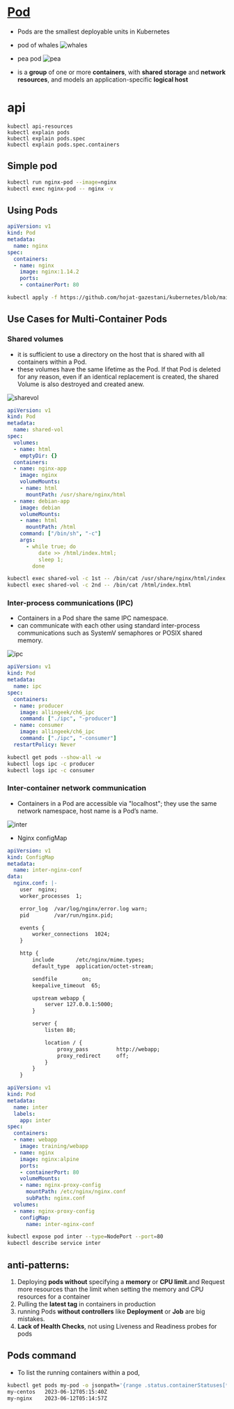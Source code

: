 # [Pod](https://kubernetes.io/docs/concepts/workloads/pods/) 

+ Pods are the smallest deployable units in Kubernetes

- pod of whales
![whales](https://github.com/hojat-gazestani/DevOps/blob/main/Kubernetes/Pic/02-kube-components/01-wahles.jpg)

+ pea pod
![pea](https://github.com/hojat-gazestani/DevOps/blob/main/Kubernetes/Pic/02-kube-components/02-Peas.jpg)

- is a **group** of one or more **containers**, with **shared storage** and **network resources**, and  models an application-specific **logical host**

# api
```shell
kubectl api-resources
kubectl explain pods
kubectl explain pods.spec
kubectl explain pods.spec.containers
```

## Simple pod
```bash
kubectl run nginx-pod --image=nginx
kubectl exec nginx-pod -- nginx -v
```

## Using Pods
```yaml
apiVersion: v1
kind: Pod
metadata:
  name: nginx
spec:
  containers:
  - name: nginx
    image: nginx:1.14.2
    ports:
    - containerPort: 80
```

```bash
kubectl apply -f https://github.com/hojat-gazestani/kubernetes/blob/main/Kubeadm/manifest/01-pod.yml
```

## Use Cases for Multi-Container Pods

### Shared volumes 

- it is sufficient to use a directory on the host that is shared with all containers within a Pod.
- these volumes have the same lifetime as the Pod. If that Pod is deleted for any reason, even if an identical replacement is created, the shared Volume is also destroyed and created anew.

![sharevol](https://github.com/hojat-gazestani/DevOps/blob/main/Kubernetes/Pic/02-kube-components/03-sharedVol.png)

```yaml
apiVersion: v1
kind: Pod
metadata:
  name: shared-vol
spec:
  volumes:
  - name: html
    emptyDir: {}
  containers:
  - name: nginx-app
    image: nginx
    volumeMounts:
    - name: html
      mountPath: /usr/share/nginx/html
  - name: debian-app
    image: debian
    volumeMounts:
    - name: html
      mountPath: /html
    command: ["/bin/sh", "-c"]
    args:
      - while true; do
          date >> /html/index.html;
          sleep 1;
        done
```

```bash
kubectl exec shared-vol -c 1st -- /bin/cat /usr/share/nginx/html/index.html
kubectl exec shared-vol -c 2nd -- /bin/cat /html/index.html
```

### Inter-process communications (IPC)

- Containers in a Pod share the same IPC namespace.
- can communicate with each other using standard inter-process communications such as SystemV semaphores or POSIX shared memory.

![ipc](https://github.com/hojat-gazestani/DevOps/blob/main/Kubernetes/Pic/02-kube-components/04-ipc.png)

```yaml
apiVersion: v1
kind: Pod
metadata:
  name: ipc
spec:
  containers:
  - name: producer
    image: allingeek/ch6_ipc
    command: ["./ipc", "-producer"]
  - name: consumer
    image: allingeek/ch6_ipc
    command: ["./ipc", "-consumer"]
  restartPolicy: Never
```

```bash
kubectl get pods --show-all -w
kubectl logs ipc -c producer
kubectl logs ipc -c consumer
```

### Inter-container network communication

- Containers in a Pod are accessible via "localhost"; they use the same network namespace, host name is a Pod’s name.

![inter](https://github.com/hojat-gazestani/DevOps/blob/main/Kubernetes/Pic/02-kube-components/05-inter.png)

+ Nginx configMap
```yaml
apiVersion: v1
kind: ConfigMap
metadata:
  name: inter-nginx-conf
data:
  nginx.conf: |-
    user  nginx;
    worker_processes  1;

    error_log  /var/log/nginx/error.log warn;
    pid        /var/run/nginx.pid;

    events {
        worker_connections  1024;
    }

    http {
        include       /etc/nginx/mime.types;
        default_type  application/octet-stream;

        sendfile        on;
        keepalive_timeout  65;

        upstream webapp {
            server 127.0.0.1:5000;
        }

        server {
            listen 80;

            location / {
                proxy_pass         http://webapp;
                proxy_redirect     off;
            }
        }
    }
```

```yaml
apiVersion: v1
kind: Pod
metadata:
  name: inter
  labels:
    app: inter
spec:
  containers:
  - name: webapp
    image: training/webapp
  - name: nginx
    image: nginx:alpine
    ports:
    - containerPort: 80
    volumeMounts:
    - name: nginx-proxy-config
      mountPath: /etc/nginx/nginx.conf
      subPath: nginx.conf
  volumes:
  - name: nginx-proxy-config
    configMap:
      name: inter-nginx-conf
```

```bash
kubectl expose pod inter --type=NodePort --port=80
kubectl describe service inter
```


## anti-patterns:

1. Deploying **pods without** specifying a **memory** or **CPU limit**.and Request more resources than the limit when setting the memory and CPU resources for a container
2. Pulling the **latest tag** in containers in production
3. running Pods **without controllers** like **Deployment** or **Job** are big mistakes.
4. **Lack of Health Checks**, not using Liveness and Readiness probes for pods


## Pods command

+ To list the running containers within a pod,
```bash
kubectl get pods my-pod -o jsonpath='{range .status.containerStatuses[*]}{.name}{"\t"}{.state.running.startedAt}{"\n"}{end}'
my-centos	2023-06-12T05:15:40Z
my-nginx	2023-06-12T05:14:57Z
```